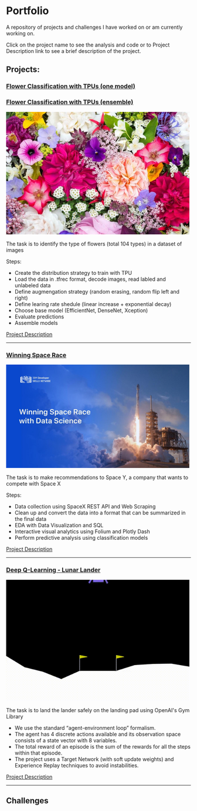 # Portfolio

A repository of projects and challenges I have worked on or am currently working on.

Click on the project name to see the analysis and code or to Project Description link to see a brief description of the project.

## Projects:

### [Flower Classification with TPUs (one model)](https://github.com/Nazalekser/portfolio/blob/main/Projects/Flower%20Classification%20with%20TPUs/flower-classification-with-tpus-one-model.ipynb)
### [Flower Classification with TPUs (ensemble)](https://github.com/Nazalekser/portfolio/blob/main/Projects/Flower%20Classification%20with%20TPUs/flower-classification-with-tpus-ensemble.ipynb)

   <img src="https://github.com/Nazalekser/portfolio/blob/main/Projects/Flower Classification with TPUs/images/flowers.jpg" width="500">

The task is to identify the type of flowers (total 104 types) in a dataset of images
    
Steps:
* Create the distribution strategy to train with TPU
* Load the data in .tfrec format, decode images, read labled and unlabeled data
* Define augmengation strategy (random erasing, random flip left and right)
* Define learing rate shedule (linear increase + exponential decay)
* Choose base model (EfficientNet, DenseNet, Xception)
* Evaluate predictions
* Assemble models

[Project Description]()
   
---

### [Winning Space Race](https://docs.google.com/presentation/d/1DRCCmKFTf5TxLaYAUW6bv3_el0f9WQzFUWUNY41vrP0/edit?usp=drive_link)
   
  <img src="https://github.com/Nazalekser/portfolio/blob/main/Projects/Winning%20Space%20Race/My%20presentation.jpg" width="500">

The task is to make recommendations to Space Y, a company that wants to compete with Space X

Steps:
* Data collection using SpaceX REST API and Web Scraping
* Clean up and convert the data into a format that can be summarized in the final data
* EDA with Data Visualization and SQL
* Interactive visual analytics using Folium and Plotly Dash
* Perform predictive analysis using classification models

[Project Description](https://github.com/Nazalekser/portfolio/blob/main/Projects/Winning%20Space%20Race/Readme.md)

---

### [Deep Q-Learning - Lunar Lander](https://github.com/Nazalekser/portfolio/blob/main/Projects/Luna_Lander_Project/Lunar_Lander.ipynb)

   <img src="https://github.com/Nazalekser/portfolio/blob/main/Projects/Luna_Lander_Project/videos/lunar_lander.gif" width="500">

The task is to land the lander safely on the landing pad using OpenAI's Gym Library

* We use the standard “agent-environment loop” formalism.
* The agent has 4 discrete actions available and its observation space consists of a state vector with 8 variables.
* The total reward of an episode is the sum of the rewards for all the steps within that episode.
* The project uses a Target Network (with soft update weights) and Experience Replay techniques to avoid instabilities.

[Project Description](https://github.com/Nazalekser/portfolio/blob/main/Projects/Luna_Lander_Project/Readme.md)

---

## Challenges
